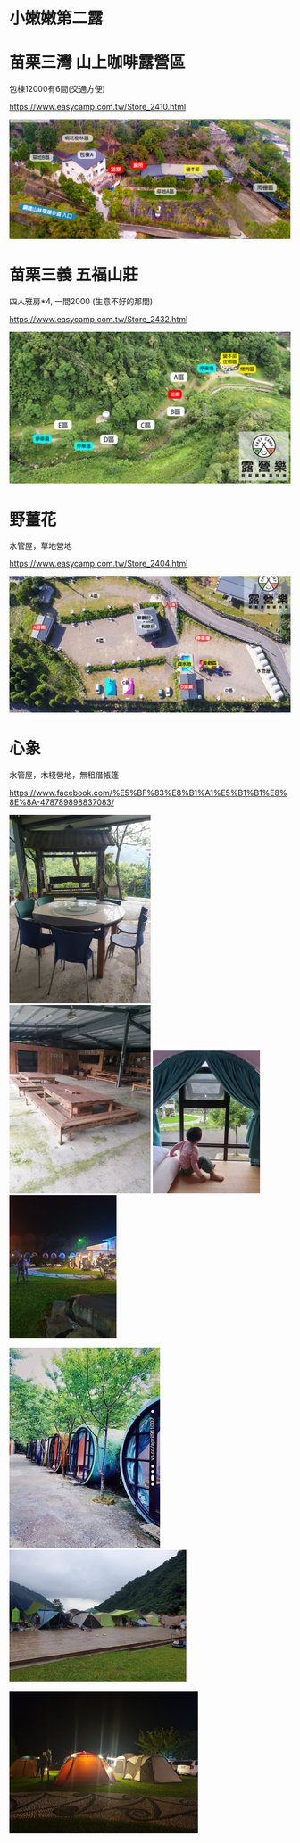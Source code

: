 # **小嫩嫩第二露**



# 苗栗三灣 山上咖啡露營區  

包棟12000有6間(交通方便)

https://www.easycamp.com.tw/Store_2410.html

![image-20201027152901678](image-20201027152901678.png)

# 苗栗三義 五福山莊

四人雅房*4, 一間2000  (生意不好的那間)

https://www.easycamp.com.tw/Store_2432.html


![image-20201027152940823](image-20201027152940823.png)



# 野薑花

水管屋，草地營地

https://www.easycamp.com.tw/Store_2404.html

![image-20201027153101860](image-20201027153101860.png)



# 心象

水管屋，木棧營地，無租借帳篷

https://www.facebook.com/%E5%BF%83%E8%B1%A1%E5%B1%B1%E8%8E%8A-478789898837083/

<img src="image-20201027153653030.png" alt="image-20201027153653030" style="zoom:33%;" />

<img src="image-20201027153625318.png" alt="image-20201027153625318" style="zoom:33%;" />

<img src="image-20201027153205642.png" alt="image-20201027153205642" style="zoom: 25%;" />

<img src="image-20201027153246910.png" alt="image-20201027153246910" style="zoom:25%;" />



<img src="image-20201027153340063.png" alt="image-20201027153340063" style="zoom: 50%;" /><img src="image-20201027153403258.png" alt="image-20201027153403258" style="zoom:33%;" />

<img src="image-20201027153428106.png" alt="image-20201027153428106" style="zoom:33%;" />